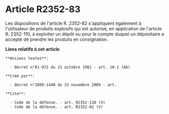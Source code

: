 # Article R2352-83

Les dispositions de l'article R. 2352-82 s'appliquent également à l'utilisateur de produits explosifs qui est autorisé, en
application de l'article R. 2352-110, à exploiter un dépôt ou pour le compte duquel un dépositaire a accepté de prendre les
produits en consignation.

**Liens relatifs à cet article**

	**Anciens textes**:

	  - Décret n°81-972 du 21 octobre 1981 - art. 10-1 (Ab)

	**Créé par**:

	  - Décret n°2009-1440 du 23 novembre 2009 - art.

	**Cite**:

	  - Code de la défense. - art. R2352-110 (V)
	  - Code de la défense. - art. R2352-82 (V)
